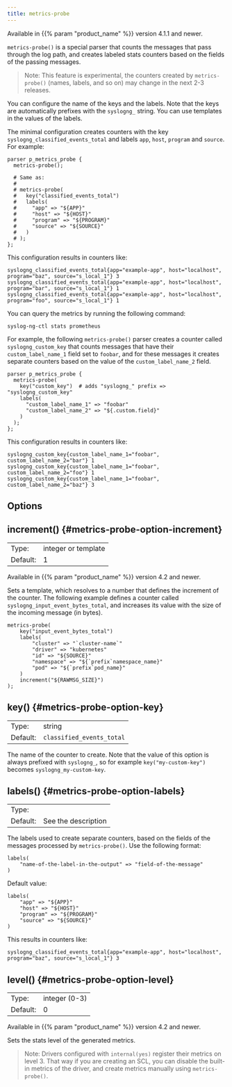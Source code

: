 ```yaml
---
title: metrics-probe
---
```


Available in {{% param "product_name" %}} version 4.1.1 and newer.

`metrics-probe()` is a special parser that counts the messages that pass through the log path, and creates labeled stats counters based on the fields of the passing messages.

> Note: This feature is experimental, the counters created by `metrics-probe()` (names, labels, and so on) may change in the next 2-3 releases.

You can configure the name of the keys and the labels. Note that the keys are automatically prefixes with the `syslogng_` string. You can use templates in the values of the labels.

The minimal configuration creates counters with the key `syslogng_classified_events_total` and labels `app`, `host`, `program` and `source`. For example:

```shell
parser p_metrics_probe {
  metrics-probe();

  # Same as:
  #
  # metrics-probe(
  #   key("classified_events_total")
  #   labels(
  #     "app" => "${APP}"
  #     "host" => "${HOST}"
  #     "program" => "${PROGRAM}"
  #     "source" => "${SOURCE}"
  #   )
  # );
};
```

This configuration results in counters like:

```shell
syslogng_classified_events_total{app="example-app", host="localhost", program="baz", source="s_local_1"} 3
syslogng_classified_events_total{app="example-app", host="localhost", program="bar", source="s_local_1"} 1
syslogng_classified_events_total{app="example-app", host="localhost", program="foo", source="s_local_1"} 1
```

You can query the metrics by running the following command: 

```shell
syslog-ng-ctl stats prometheus
```

For example, the following `metrics-probe()` parser creates a counter called `syslogng_custom_key` that counts messages that have their `custom_label_name_1` field set to `foobar`, and for these messages it creates separate counters based on the value of the `custom_label_name_2` field.

```shell
parser p_metrics_probe {
  metrics-probe(
    key("custom_key")  # adds "syslogng_" prefix => "syslogng_custom_key"
    labels(
      "custom_label_name_1" => "foobar"
      "custom_label_name_2" => "${.custom.field}"
    )
  );
};
```

This configuration results in counters like:

```shell
syslogng_custom_key{custom_label_name_1="foobar", custom_label_name_2="bar"} 1
syslogng_custom_key{custom_label_name_1="foobar", custom_label_name_2="foo"} 1
syslogng_custom_key{custom_label_name_1="foobar", custom_label_name_2="baz"} 3
```

## Options

## increment() {#metrics-probe-option-increment}

|          |         |
| -------- | ------- |
| Type:    | integer or template |
| Default: | 1 |

Available in {{% param "product_name" %}} version 4.2 and newer.

Sets a template, which resolves to a number that defines the increment of the counter. The following example defines a counter called `syslogng_input_event_bytes_total`, and increases its value with the size of the incoming message (in bytes).

```shell
metrics-probe(
    key("input_event_bytes_total")
    labels(
        "cluster" => "`cluster-name`"
        "driver" => "kubernetes"
        "id" => "${SOURCE}"
        "namespace" => "${`prefix`namespace_name}"
        "pod" => "${`prefix`pod_name}"
    )
    increment("${RAWMSG_SIZE}")
);
```

## key() {#metrics-probe-option-key}

|          |         |
| -------- | ------- |
| Type:    | string |
| Default: | `classified_events_total` |

The name of the counter to create. Note that the value of this option is always prefixed with `syslogng_`, so for example `key("my-custom-key")` becomes `syslogng_my-custom-key`.

## labels() {#metrics-probe-option-labels}

|          |         |
| -------- | ------- |
| Type:    |  |
| Default: | See the description |

The labels used to create separate counters, based on the fields of the messages processed by `metrics-probe()`. Use the following format:

```shell
labels(
    "name-of-the-label-in-the-output" => "field-of-the-message"
)
```

Default value:

```shell
labels(
    "app" => "${APP}"
    "host" => "${HOST}"
    "program" => "${PROGRAM}"
    "source" => "${SOURCE}"
)
```

This results in counters like:

```shell
syslogng_classified_events_total{app="example-app", host="localhost", program="baz", source="s_local_1"} 3
```

## level() {#metrics-probe-option-level}

|          |         |
| -------- | ------- |
| Type:    | integer (0-3) |
| Default: | 0 |

Available in {{% param "product_name" %}} version 4.2 and newer.

Sets the stats level of the generated metrics.

> Note: Drivers configured with `internal(yes)` register their metrics on level 3. That way if you are creating an SCL, you can disable the built-in metrics of the driver, and create metrics manually using `metrics-probe()`.
